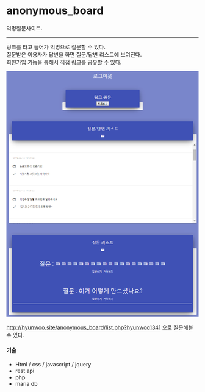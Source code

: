 # anonymous_board
익명질문사이트.

---

링크를 타고 들어가 익명으로 질문할 수 있다. <br>
질문받은 이용자가 답변을 하면 질문/답변 리스트에 보여진다. <br>
회원가입 기능을 통해서 직접 링크를 공유할 수 있다. <br>

![Alt text](./images/20190415_172946.png)



http://hyunwoo.site/anonymous_board/list.php?hyunwoo1341 으로 질문해볼 수 있다.

#### 기술

 - Html / css / javascript / jquery
 - rest api
 - php 
 - maria db 


